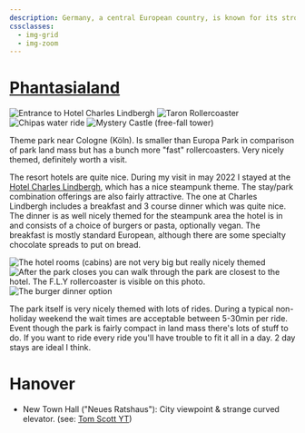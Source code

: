 ```yaml
---
description: Germany, a central European country, is known for its strong economy, rich cultural history, technological innovations, and landmarks like the Brandenburg Gate and Neuschwanstein Castle.
cssclasses:
  - img-grid
  - img-zoom
---
```

# [Phantasialand](https://www.phantasialand.de/en/)

![Entrance to Hotel Charles Lindbergh](<../gitbook/assets/IMG\_0097 (1).jpeg>) ![Taron Rollercoaster](../gitbook/assets/IMG\_0194.jpeg) ![Chipas water ride](../gitbook/assets/IMG\_0140.jpeg) ![Mystery Castle (free-fall tower)](../gitbook/assets/IMG\_0333.jpeg)

Theme park near Cologne (Köln). Is smaller than Europa Park in comparison of park land mass but has a bunch more "fast" rollercoasters. Very nicely themed, definitely worth a visit.

The resort hotels are quite nice. During my visit in may 2022 I stayed at the [Hotel Charles Lindbergh](https://www.phantasialand.de/en/rookburgh/hotel-charles-lindbergh/), which has a nice steampunk theme. The stay/park combination offerings are also fairly attractive. The one at Charles Lindbergh includes a breakfast and 3 course dinner which was quite nice. The dinner is as well nicely themed for the steampunk area the hotel is in and consists of a choice of burgers or pasta, optionally vegan. The breakfast is mostly standard European, although there are some specialty chocolate spreads to put on bread.

![The hotel rooms (cabins) are not very big but really nicely themed](../gitbook/assets/IMG\_0317.jpeg) ![After the park closes you can walk through the park are closest to the hotel. The F.L.Y rollercoaster is visible on this photo.](../gitbook/assets/IMG\_0306.jpeg) ![The burger dinner option](../gitbook/assets/IMG\_20220521\_194030.jpeg)

The park itself is very nicely themed with lots of rides. During a typical non-holiday weekend the wait times are acceptable between 5-30min per ride. Event though the park is fairly compact in land mass there's lots of stuff to do. If you want to ride every ride you'll have trouble to fit it all in a day. 2 day stays are ideal I think.

# Hanover

* New Town Hall ("Neues Ratshaus"): City viewpoint & strange curved elevator. (see: [Tom Scott YT](https://www.youtube.com/watch?app=desktop\&v=ZgDBIzClmPg))
